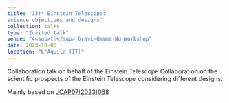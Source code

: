 ```yaml
---
title: "13)* Einstein Telescope: 
science objectives and designs"
collection: talks
type: "Invited talk"
venue: "4<sup>th</sup> Gravi-Gamma-Nu Workshop"
date: 2023-10-06
location: "L'Aquila (IT)"
---
```


Collaboration talk on behalf of the Einstein Telescope Collaboration on the scientific prospects of the Einstein Telescope considering different designs.

Mainly based on [JCAP07(2023)068](https://doi.org/10.1088/1475-7516/2023/07/068)

